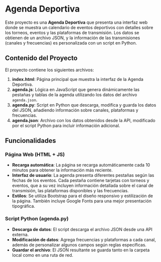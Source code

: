# Agenda Deportiva

Este proyecto es una **Agenda Deportiva** que presenta una interfaz web donde se muestra un calendario de eventos deportivos con detalles sobre los torneos, eventos y las plataformas de transmisión. Los datos se obtienen de un archivo JSON, y la información de las transmisiones (canales y frecuencias) es personalizada con un script en Python.

## Contenido del Proyecto

El proyecto contiene los siguientes archivos:

1. **index.html**: Página principal que muestra la interfaz de la Agenda Deportiva.
2. **agenda.js**: Lógica en JavaScript que genera dinámicamente las pestañas y tablas de la agenda utilizando los datos del archivo `agenda.json`.
3. **agenda.py**: Script en Python que descarga, modifica y guarda los datos del JSON, añadiendo información sobre canales, plataformas y frecuencias.
4. **agenda.json**: Archivo con los datos obtenidos desde la API, modificado por el script Python para incluir información adicional.

## Funcionalidades

### Página Web (HTML + JS)
- **Recarga automática**: La página se recarga automáticamente cada 10 minutos para obtener la información más reciente.
- **Interfaz de usuario**: La agenda presenta diferentes pestañas según las fechas de los eventos. Cada pestaña contiene tarjetas con torneos y eventos, que a su vez incluyen información detallada sobre el canal de transmisión, las plataformas disponibles y las frecuencias.
- **Estilos**: Se utiliza Bootstrap para el diseño responsivo y estilización de la página. También incluye Google Fonts para una mejor presentación tipográfica.

### Script Python (agenda.py)
- **Descarga de datos**: El script descarga el archivo JSON desde una API externa.
- **Modificación de datos**: Agrega frecuencias y plataformas a cada canal, además de personalizar algunos campos según reglas específicas.
- **Guardar el archivo**: El JSON resultante se guarda tanto en la carpeta local como en una ruta de red.
